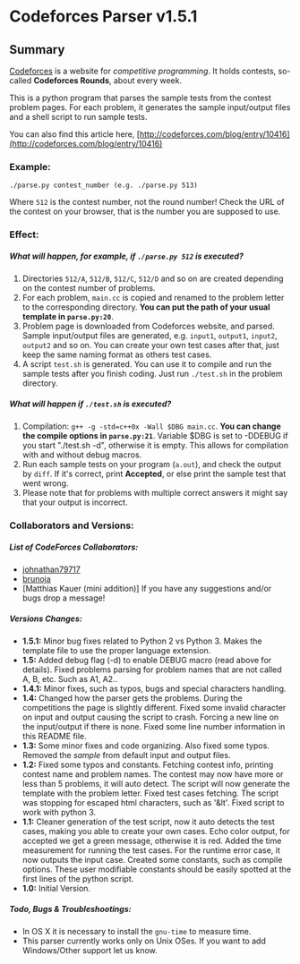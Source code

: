 Codeforces Parser v1.5.1
=================

Summary
-------

[Codeforces](http://codeforces.com/) is a website for _competitive programming_. It holds contests, so-called **Codeforces Rounds**, about every week.

This is a python program that parses the sample tests from the contest problem pages. For each problem, it generates the sample input/output files and a shell script to run sample tests.

You can also find this article here, [http://codeforces.com/blog/entry/10416](http://codeforces.com/blog/entry/10416)

### Example:
`./parse.py contest_number (e.g. ./parse.py 513)`

Where `512` is the contest number, not the round number! Check the URL of the contest on your browser, that is the number you are supposed to use.

### Effect:

##### What will happen, for example, if `./parse.py 512` is executed?

1. Directories `512/A`, `512/B`, `512/C`, `512/D` and so on are created depending on the contest number of problems.
2. For each problem, `main.cc` is copied and renamed to the problem letter to the corresponding directory. **You can put the path of your usual template in `parse.py:20`**.
3. Problem page is downloaded from Codeforces website, and parsed. Sample input/output files are generated, e.g. `input1`, `output1`, `input2`, `output2` and so on. You can create your own test cases after that, just keep the same naming format as others test cases.
4. A script `test.sh` is generated. You can use it to compile and run the sample tests after you finish coding. Just run `./test.sh` in the problem directory.

##### What will happen if `./test.sh` is executed?

1. Compilation: `g++ -g -std=c++0x -Wall $DBG main.cc`. **You can change the compile options in `parse.py:21`**. Variable $DBG is set to -DDEBUG if you start "./test.sh -d", otherwise it is empty. This allows for compilation with and without debug macros.
2. Run each sample tests on your program (`a.out`), and check the output by `diff`. If it's correct, print **Accepted**, or else print the sample test that went wrong.
3. Please note that for problems with multiple correct answers it might say that your output is incorrect.

### Collaborators and Versions:

##### List of CodeForces Collaborators:
+ [johnathan79717](http://codeforces.com/profile/johnathan79717)
+ [brunoja](http://codeforces.com/profile/brunoja)
+ [Matthias Kauer (mini addition)]
If you have any suggestions and/or bugs drop a message!

##### Versions Changes:
+ **1.5.1:**
Minor bug fixes related to Python 2 vs Python 3.
Makes the template file to use the proper language extension.
+ **1.5:**
Added debug flag (-d) to enable DEBUG macro (read above for details).
Fixed problems parsing for problem names that are not called A, B, etc. Such as A1, A2..
+ **1.4.1:**
Minor fixes, such as typos, bugs and special characters handling.
+ **1.4:**
Changed how the parser gets the problems. During the competitions the page is slightly different.
Fixed some invalid character on input and output causing the script to crash.
Forcing a new line on the input/output if there is none.
Fixed some line number information in this README file.
+ **1.3:**
Some minor fixes and code organizing. Also fixed some typos.
Removed the _sample_ from default input and output files.
+ **1.2:**
Fixed some typos and constants. 
Fetching contest info, printing contest name and problem names. 
The contest may now have more or less than 5 problems, it will auto detect.
The script will now generate the template with the problem letter.
Fixed test cases fetching. The script was stopping for escaped html characters, such as '&lt'.
Fixed script to work with python 3.
+ **1.1:**
Cleaner generation of the test script, now it auto detects the test cases, making you able to create your own cases.
Echo color output, for accepted we get a green message, otherwise it is red.
Added the time measurement for running the test cases.
For the runtime error case, it now outputs the input case.
Created some constants, such as compile options. These user modifiable constants should be easily spotted at the first lines of the python script.
+ **1.0:** Initial Version.

##### Todo, Bugs & Troubleshootings:

+ In OS X it is necessary to install the `gnu-time` to measure time.
+ This parser currently works only on Unix OSes. If you want to add Windows/Other support let us know.
